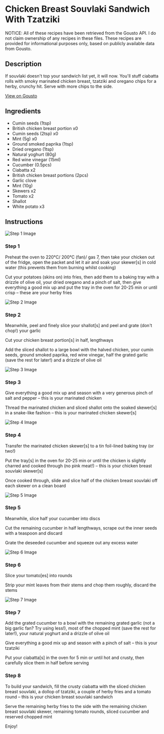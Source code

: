 # Chicken Breast Souvlaki Sandwich With Tzatziki

NOTICE: All of these recipes have been retrieved from the Gousto API. I do not claim ownership of any recipes in these files. These recipes are provided for informational purposes only, based on publicly available data from Gousto.

## Description

If souvlaki doesn't top your sandwich list yet, it will now. You'll stuff ciabatta rolls with smoky marinated chicken breast, tzatziki and oregano chips for a herby, crunchy hit. Serve with more chips to the side.

[View on Gousto](https://www.gousto.co.uk/recipes/cookbook/chicken-breast-souvlaki-sandwich-with-tzatziki)

## Ingredients

- Cumin seeds (1tsp)
- British chicken breast portion x0
- Cumin seeds (2tsp) x0
- Mint (5g) x0
- Ground smoked paprika (1tsp)
- Dried oregano (1tsp)
- Natural yoghurt (80g)
- Red wine vinegar (15ml)
- Cucumber (0.5pcs)
- Ciabatta x2
- British chicken breast portions (2pcs)
- Garlic clove
- Mint (10g)
- Skewers x2
- Tomato x2
- Shallot
- White potato x3

## Instructions

![Step 1 Image](https://production-media.gousto.co.uk/cms/recipe-step-image/Step-1-1679394920759-x200.jpg)

### Step 1

Preheat the oven to 220°C/ 200°C (fan)/ gas 7, then take your chicken out of the fridge, open the packet and let it air and soak your skewer[s] in cold water (this prevents them from burning whilst cooking)

Cut your potatoes (skins on) into fries, then add them to a baking tray with a drizzle of olive oil, your dried oregano and a pinch of salt, then give everything a good mix up and put the tray in the oven for 20-25 min or until crisp – these are your herby fries

![Step 2 Image](https://production-media.gousto.co.uk/cms/recipe-step-image/Step-2-1679394930904-x200.jpg)

### Step 2

Meanwhile, peel and finely slice your shallot[s] and peel and grate (don't chop!) your garlic

Cut your chicken breast portion[s] in half, lengthways

Add the sliced shallot to a large bowl with the halved chicken, your cumin seeds, ground smoked paprika, red wine vinegar, half the grated garlic (save the rest for later!) and a drizzle of olive oil

![Step 3 Image](https://production-media.gousto.co.uk/cms/recipe-step-image/Step-3-1679394937423-x200.jpg)

### Step 3

Give everything a good mix up and season with a very generous pinch of salt and pepper – this is your marinated chicken

Thread the marinated chicken and sliced shallot onto the soaked skewer[s] in a snake-like fashion – this is your marinated chicken skewer[s]

![Step 4 Image](https://production-media.gousto.co.uk/cms/recipe-step-image/Step-4-1679394947220-x200.jpg)

### Step 4

Transfer the marinated chicken skewer[s] to a tin foil-lined baking tray (or two!)

Put the tray[s] in the oven for 20-25 min or until the chicken is slightly charred and cooked through (no pink meat!) – this is your chicken breast souvlaki skewer[s]

Once cooked through, slide and slice half of the chicken breast souvlaki off each skewer on a clean board

![Step 5 Image](https://production-media.gousto.co.uk/cms/recipe-step-image/Step-5-1710494843493-x200.jpg)

### Step 5

Meanwhile, slice half your cucumber into discs

Cut the remaining cucumber in half lengthways, scrape out the inner seeds with a teaspoon and discard

Grate the deseeded cucumber and squeeze out any excess water

![Step 6 Image](https://production-media.gousto.co.uk/cms/recipe-step-image/Step-6-1679394963761-x200.jpg)

### Step 6

Slice your tomato[es] into rounds

Strip your mint leaves from their stems and chop them roughly, discard the stems

![Step 7 Image](https://production-media.gousto.co.uk/cms/recipe-step-image/Step-7-1679394978146-x200.jpg)

### Step 7

Add the grated cucumber to a bowl with the remaining grated garlic (not a big garlic fan? Try using less!), most of the chopped mint (save the rest for later!), your natural yoghurt and a drizzle of olive oil

Give everything a good mix up and season with a pinch of salt – this is your tzatziki

Put your ciabatta[s] in the oven for 5 min or until hot and crusty, then carefully slice them in half before serving

### Step 8

To build your sandwich, fill the crusty ciabatta with the sliced chicken breast souvlaki, a dollop of tzatziki, a couple of herby fries and a tomato round – this is your chicken breast souvlaki sandwich

Serve the remaining herby fries to the side with the remaining chicken breast souvlaki skewer, remaining tomato rounds, sliced cucumber and reserved chopped mint

Enjoy!

